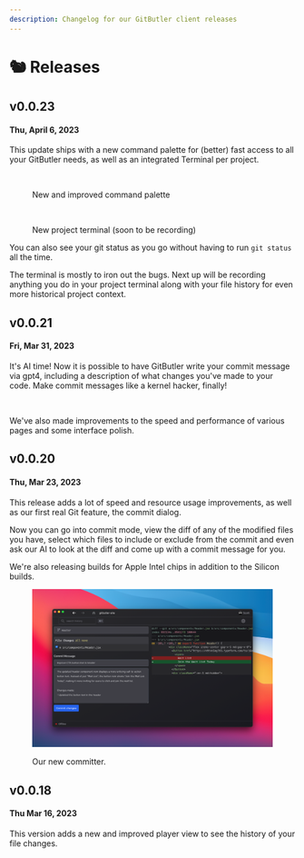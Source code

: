 ```yaml
---
description: Changelog for our GitButler client releases
---
```


# 🐿 Releases

## v0.0.23

#### Thu, April 6, 2023

This update ships with a new command palette for (better) fast access to all your GitButler needs, as well as an integrated Terminal per project.&#x20;

<figure><img src="../.gitbook/assets/CleanShot 2023-04-06 at 15.56.48@2x.png" alt=""><figcaption><p>New and improved command palette</p></figcaption></figure>

<figure><img src="../.gitbook/assets/CleanShot 2023-04-06 at 15.53.25@2x.png" alt=""><figcaption><p>New project terminal (soon to be recording)</p></figcaption></figure>

You can also see your git status as you go without having to run `git status` all the time.&#x20;

The terminal is mostly to iron out the bugs. Next up will be recording anything you do in your project terminal along with your file history for even more historical project context.



## v0.0.21

#### Fri, Mar 31, 2023

It's AI time! Now it is possible to have GitButler write your commit message via gpt4, including a description of what changes you've made to your code. Make commit messages like a kernel hacker, finally!

<figure><img src="../.gitbook/assets/CleanShot 2023-04-05 at 13.54.44@2x.png" alt=""><figcaption></figcaption></figure>

We've also made improvements to the speed and performance of various pages and some interface polish.

## v0.0.20

#### Thu, Mar 23, 2023

This release adds a lot of speed and resource usage improvements, as well as our first real Git feature, the commit dialog.

Now you can go into commit mode, view the diff of any of the modified files you have, select which files to include or exclude from the commit and even ask our AI to look at the diff and come up with a commit message for you.

We're also releasing builds for Apple Intel chips in addition to the Silicon builds.

<figure><img src="../.gitbook/assets/CleanShot 2023-03-22 at 22.07.13@2x.png" alt=""><figcaption><p>Our new committer.</p></figcaption></figure>

## v0.0.18

#### Thu Mar 16, 2023

This version adds a new and improved player view to see the history of your file changes.

<figure><img src="../.gitbook/assets/CleanShot 2023-03-16 at 17.26.35@2x.png" alt=""><figcaption></figcaption></figure>
